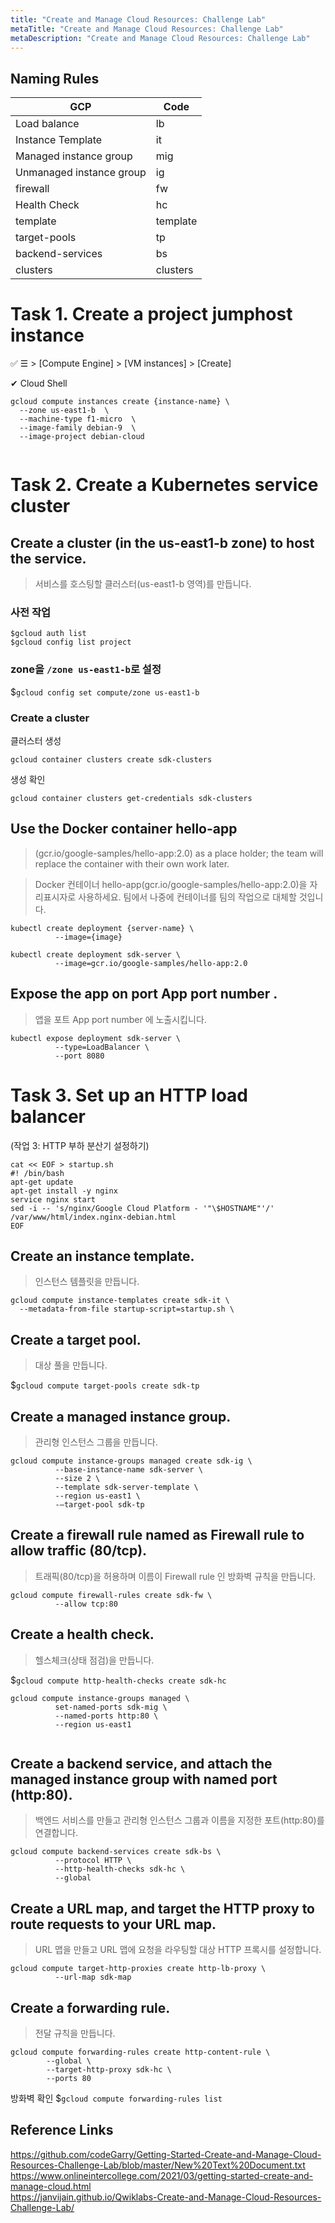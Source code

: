 ```yaml
---
title: "Create and Manage Cloud Resources: Challenge Lab"
metaTitle: "Create and Manage Cloud Resources: Challenge Lab"
metaDescription: "Create and Manage Cloud Resources: Challenge Lab"
---
```


## Naming Rules 
|GCP|Code|
|------|---|
|Load balance| lb|
|Instance Template|it|
|Managed instance group| mig|
|Unmanaged instance group| ig| 
|firewall| fw| 
|Health Check| hc|  
|template| template| 
| target-pools| tp|
|backend-services| bs| 
|clusters| clusters|
  
# Task 1. Create a project jumphost instance

✅ ☰ > [Compute Engine] > [VM instances] > [Create]

✔︎ Cloud Shell 
```
gcloud compute instances create {instance-name} \
  --zone us-east1-b  \
  --machine-type f1-micro  \
  --image-family debian-9  \
  --image-project debian-cloud
      
```


# Task 2. Create a Kubernetes service cluster

## Create a cluster (in the us-east1-b zone) to host the service.
> 서비스를 호스팅할 클러스터(us-east1-b 영역)를 만듭니다.  

### 사전 작업 
```
$gcloud auth list
$gcloud config list project
```
### zone을 `/zone us-east1-b`로 설정 
$`gcloud config set compute/zone us-east1-b`  


### Create a cluster  
클러스터 생성 
```
gcloud container clusters create sdk-clusters
```
생성 확인 
```
gcloud container clusters get-credentials sdk-clusters
```

## Use the Docker container hello-app   
> (gcr.io/google-samples/hello-app:2.0) as a place holder; 
> the team will replace the container with their own work later.  

> Docker 컨테이너 hello-app(gcr.io/google-samples/hello-app:2.0)을 자리표시자로 사용하세요. 
> 팀에서 나중에 컨테이너를 팀의 작업으로 대체할 것입니다.  
```
kubectl create deployment {server-name} \
          --image={image}
```

```
kubectl create deployment sdk-server \
          --image=gcr.io/google-samples/hello-app:2.0
```

## Expose the app on port App port number .
> 앱을 포트 App port number 에 노출시킵니다.
```
kubectl expose deployment sdk-server \
          --type=LoadBalancer \
          --port 8080
```

# Task 3. Set up an HTTP load balancer  
(작업 3: HTTP 부하 분산기 설정하기)   

```
cat << EOF > startup.sh
#! /bin/bash
apt-get update
apt-get install -y nginx
service nginx start
sed -i -- 's/nginx/Google Cloud Platform - '"\$HOSTNAME"'/' /var/www/html/index.nginx-debian.html
EOF
```  

## Create an instance template.
> 인스턴스 템플릿을 만듭니다.  

```
gcloud compute instance-templates create sdk-it \
  --metadata-from-file startup-script=startup.sh \

```

## Create a target pool.
> 대상 풀을 만듭니다.

$`gcloud compute target-pools create sdk-tp`

## Create a managed instance group.  
> 관리형 인스턴스 그룹을 만듭니다.

```
gcloud compute instance-groups managed create sdk-ig \
          --base-instance-name sdk-server \
          --size 2 \
          --template sdk-server-template \
          --region us-east1 \
          -–target-pool sdk-tp       
```

## Create a firewall rule named as Firewall rule to allow traffic (80/tcp).  
> 트래픽(80/tcp)을 허용하며 이름이 Firewall rule 인 방화벽 규칙을 만듭니다.

```
gcloud compute firewall-rules create sdk-fw \
          --allow tcp:80 
```

## Create a health check.
> 헬스체크(상태 점검)을 만듭니다.

$`gcloud compute http-health-checks create sdk-hc`

```
gcloud compute instance-groups managed \
          set-named-ports sdk-mig \
          --named-ports http:80 \
          --region us-east1
      
```

## Create a backend service, and attach the managed instance group with named port (http:80).
> 백엔드 서비스를 만들고 관리형 인스턴스 그룹과 이름을 지정한 포트(http:80)를 연결합니다.  

```
gcloud compute backend-services create sdk-bs \
          --protocol HTTP \
          --http-health-checks sdk-hc \
          --global
```

## Create a URL map, and target the HTTP proxy to route requests to your URL map.  
> URL 맵을 만들고 URL 맵에 요청을 라우팅할 대상 HTTP 프록시를 설정합니다.

```
gcloud compute target-http-proxies create http-lb-proxy \
          --url-map sdk-map
```
## Create a forwarding rule.
> 전달 규칙을 만듭니다.  

```
gcloud compute forwarding-rules create http-content-rule \
        --global \
        --target-http-proxy sdk-hc \
        --ports 80
```
방화벽 확인 
$`gcloud compute forwarding-rules list`


## Reference Links
https://github.com/codeGarry/Getting-Started-Create-and-Manage-Cloud-Resources-Challenge-Lab/blob/master/New%20Text%20Document.txt   
https://www.onlineintercollege.com/2021/03/getting-started-create-and-manage-cloud.html  
https://janvijain.github.io/Qwiklabs-Create-and-Manage-Cloud-Resources-Challenge-Lab/  

